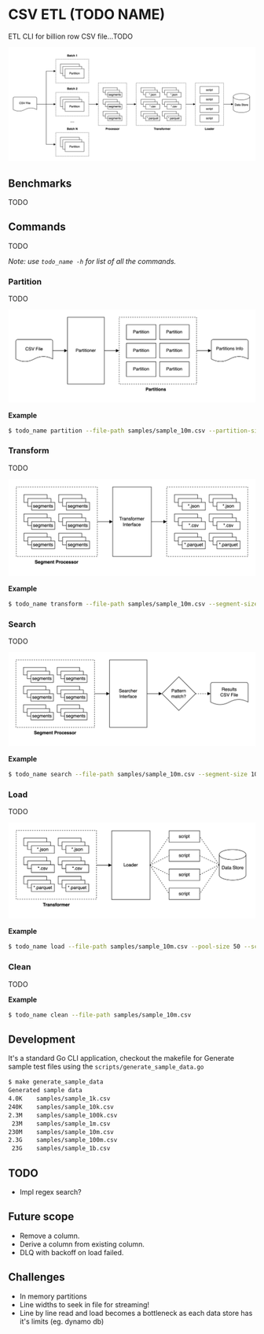 # CSV ETL (TODO NAME)

ETL CLI for billion row CSV file...TODO

![system](docs/system.png)

## Benchmarks
TODO

## Commands
TODO

_Note: use `todo_name -h` for list of all the commands._

### Partition
TODO

![partitioner](docs/partitioner.png)

**Example**

```sh
$ todo_name partition --file-path samples/sample_10m.csv --partition-size 100000
```

### Transform
TODO

![transformer](docs/transformer.png)

**Example**

```sh
$ todo_name transform --file-path samples/sample_10m.csv --segment-size 10000
```

### Search
TODO

![searcher](docs/searcher.png)

**Example**

```sh
$ todo_name search --file-path samples/sample_10m.csv --segment-size 10000 --pattern abc
```

### Load
TODO

![loader](docs/loader.png)

**Example**

```sh
$ todo_name load --file-path samples/sample_10m.csv --pool-size 50 --script-path ./scripts/sample_load_script.sh
```

### Clean
TODO

**Example**

```sh
$ todo_name clean --file-path samples/sample_10m.csv
```

## Development

It's a standard Go CLI application, checkout the makefile for
Generate sample test files using the `scripts/generate_sample_data.go`

```sh
$ make generate_sample_data
Generated sample data
4.0K    samples/sample_1k.csv
240K    samples/sample_10k.csv
2.3M    samples/sample_100k.csv
 23M    samples/sample_1m.csv
230M    samples/sample_10m.csv
2.3G    samples/sample_100m.csv
 23G    samples/sample_1b.csv
```

## TODO
- Impl regex search?

## Future scope
- Remove a column.
- Derive a column from existing column.
- DLQ with backoff on load failed.

## Challenges
- In memory partitions
- Line widths to seek in file for streaming!
- Line by line read and load becomes a bottleneck as each data store has it's limits (eg. dynamo db)